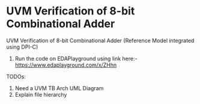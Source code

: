 # UVM Verification of 8-bit Combinational Adder
UVM Verification of 8-bit Combinational Adder (Reference Model integrated using DPI-C)
1. Run the code on EDAPlayground using link here:- https://www.edaplayground.com/x/ZHhn

TODOs:
1. Need a UVM TB Arch UML Diagram
2. Explain file hierarchy
